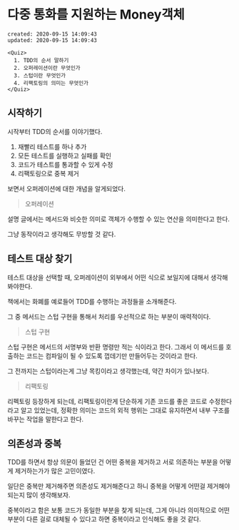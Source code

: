# 다중 통화를 지원하는 Money객체

```text
created: 2020-09-15 14:09:43
updated: 2020-09-15 14:09:43
```

```text
<Quiz>
  1. TDD의 순서 말하기
  2. 오퍼레이션이란 무엇인가
  3. 스텁이란 무엇인가
  4. 리팩토링의 의미는 무엇인가
</Quiz>
```

## 시작하기

시작부터 TDD의 순서를 이야기했다.

1. 재빨리 테스트를 하나 추가
2. 모든 테스트를 실행하고 실패를 확인
3. 코드가 테스트를 통과할 수 있게 수정
4. 리팩토링으로 중복 제거

보면서 오퍼레이션에 대한 개념을 알게되었다.

> 오퍼레이션

설명 글에서는 메서드와 비슷한 의미로 객체가 수행할 수 있는 연산을 의미한다고 한다.

그냥 동작이라고 생각해도 무방할 것 같다.

## 테스트 대상 찾기

테스트 대상을 선택할 때, 오퍼레이션이 외부에서 어떤 식으로 보일지에 대해서 생각해봐야한다.

책에서는 화폐를 예로들어 TDD를 수행하는 과정들을 소개해준다.

그 중 메서드는 스텁 구현을 통해서 처리를 우선적으로 하는 부분이 매력적이다.

> 스텁 구현

스텁 구현은 메서드의 서명부와 반환 명령만 적는 식이라고 한다. 그래서 이 메서드를 호출하는 코드는 컴파일이 될 수 있도록 껍데기만 만들어두는 것이라고 한다.

그 전까지는 스텁이라는게 그냥 목킹이라고 생각했는데, 약간 차이가 있나보다.

> 리팩토링

리펙토링 등장하게 되는데, 리팩토링이란게 단순하게 기존 코드를 좋은 코드로 수정한다라고 알고 있었는데, 정확한 의미는 코드의 외적 행위는 그대로 유지하면서 내부 구조를 바꾸는 작업을 말한다고 한다.

## 의존성과 중복

TDD를 하면서 항상 의문이 들었던 건 어떤 중복을 제거하고 서로 의존하는 부분을 어떻게 제거하는가가 많은 고민이였다.

일단은 중복만 제거해주면 의존성도 제거해준다고 하니 중복을 어떻게 어떤걸 제거해야되는지 많이 생각해보자.

중복이라고 함은 보통 코드가 동일한 부분을 찾게 되는데, 그게 아니라 의미적으로 어떤 부분이 다른 걸로 대체될 수 있다고 하면 중복이라고 인식해도 좋을 것 같다.
